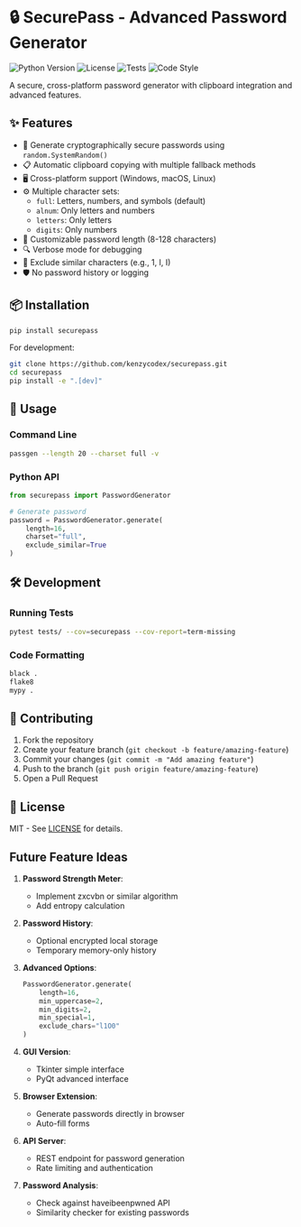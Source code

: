 # 🔒 SecurePass - Advanced Password Generator

![Python Version](https://img.shields.io/badge/python-3.8%2B-blue)
![License](https://img.shields.io/badge/license-MIT-green)
![Tests](https://img.shields.io/github/actions/workflow/status/kenzycodex/securepass/tests.yml?label=tests)
![Code Style](https://img.shields.io/badge/code%20style-black-000000.svg)

A secure, cross-platform password generator with clipboard integration and advanced features.

## ✨ Features

- 🔐 Generate cryptographically secure passwords using `random.SystemRandom()`
- 📋 Automatic clipboard copying with multiple fallback methods
- 🖥️ Cross-platform support (Windows, macOS, Linux)
- ⚙️ Multiple character sets:
  - `full`: Letters, numbers, and symbols (default)
  - `alnum`: Only letters and numbers
  - `letters`: Only letters
  - `digits`: Only numbers
- 📏 Customizable password length (8-128 characters)
- 🔍 Verbose mode for debugging
- 🚫 Exclude similar characters (e.g., 1, l, I)
- 🛡️ No password history or logging

## 📦 Installation

```bash
pip install securepass
```

For development:
```bash
git clone https://github.com/kenzycodex/securepass.git
cd securepass
pip install -e ".[dev]"
```

## 🚀 Usage

### Command Line
```bash
passgen --length 20 --charset full -v
```

### Python API
```python
from securepass import PasswordGenerator

# Generate password
password = PasswordGenerator.generate(
    length=16,
    charset="full",
    exclude_similar=True
)
```

## 🛠️ Development

### Running Tests
```bash
pytest tests/ --cov=securepass --cov-report=term-missing
```

### Code Formatting
```bash
black .
flake8
mypy .
```

## 🤝 Contributing

1. Fork the repository
2. Create your feature branch (`git checkout -b feature/amazing-feature`)
3. Commit your changes (`git commit -m "Add amazing feature"`)
4. Push to the branch (`git push origin feature/amazing-feature`)
5. Open a Pull Request

## 📜 License

MIT - See [LICENSE](LICENSE) for details.

## Future Feature Ideas

1. **Password Strength Meter**:
   - Implement zxcvbn or similar algorithm
   - Add entropy calculation

2. **Password History**:
   - Optional encrypted local storage
   - Temporary memory-only history

3. **Advanced Options**:
   ```python
   PasswordGenerator.generate(
       length=16,
       min_uppercase=2,
       min_digits=2,
       min_special=1,
       exclude_chars="l1O0"
   )
   ```

4. **GUI Version**:
   - Tkinter simple interface
   - PyQt advanced interface

5. **Browser Extension**:
   - Generate passwords directly in browser
   - Auto-fill forms

6. **API Server**:
   - REST endpoint for password generation
   - Rate limiting and authentication

7. **Password Analysis**:
   - Check against haveibeenpwned API
   - Similarity checker for existing passwords